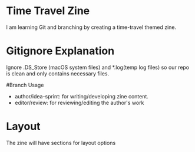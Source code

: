 # Time Travel Zine
I am learning Git and branching by creating a time-travel themed zine.

# Gitignore Explanation
Ignore .DS_Store (macOS system files) and *.log(temp log files) so our repo is clean and only contains necessary files.

#Branch Usage
- author/idea-sprint: for writing/developing zine content.
- editor/review: for reviewing/editing the author's work

# Layout
The zine will have sections for layout options
